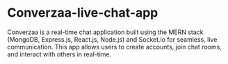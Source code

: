 # Converzaa-live-chat-app
Converzaa is a real-time chat application built using the MERN stack (MongoDB, Express.js, React.js, Node.js) and Socket.io for seamless, live communication. This app allows users to create accounts, join chat rooms, and interact with others in real-time.
